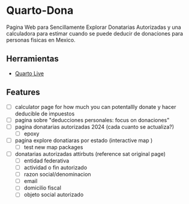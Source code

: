 # Quarto-Dona

Pagina Web para Sencillamente Explorar Donatarias Autorizadas y una calculadora para estimar cuando se puede deducir de donaciones para personas fisicas en Mexico.

## Herramientas

 - [Quarto Live](https://github.com/r-wasm/quarto-live)


## Features

- [ ] calculator page for how much you can potentallly donate y hacer deducible de impuestos
- [ ] pagina sobre "deducciones personales: focus on donaciones"
- [ ] pagina donatarias autorizadas 2024 (cada cuanto se actualiza?)
	- [ ] epoxy
- [ ] pagina explore donatiaras por estado (interactive map )
	- [ ] test new map packages
- [ ] donatarias autorizadas attirbuts (reference sat original page)
	- [ ] entidad federativa
	- [ ] actividad o fin autorizado
	- [ ] razon social/denominacion
	- [ ] email
	- [ ] domicilio fiscal
	- [ ] objeto social autorizado

